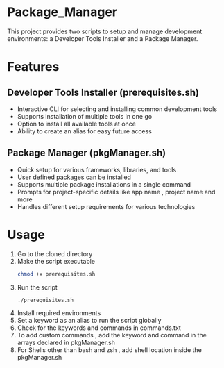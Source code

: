 # Package_Manager
This project provides two scripts to setup and manage development environments: a Developer Tools Installer and a Package Manager.

# Features
## Developer Tools Installer (prerequisites.sh)

- Interactive CLI for selecting and installing common development tools
- Supports installation of multiple tools in one go
- Option to install all available tools at once
- Ability to create an alias for easy future access

## Package Manager (pkgManager.sh)

- Quick setup for various frameworks, libraries, and tools
- User defined packages can be installed
- Supports multiple package installations in a single command
- Prompts for project-specific details like app name , project name and more
- Handles different setup requirements for various technologies

# Usage

1. Go to the cloned directory
2. Make the script executable
   ```bash
   chmod +x prerequisites.sh
   ```
3. Run the script
   ```bash
   ./prerequisites.sh
   ```
4. Install required environments
5. Set a keyword as an alias to run the script globally
6. Check for the keywords and commands in commands.txt
7. To add custom commands , add the keyword and command in the arrays declared in pkgManager.sh
8. For Shells other than bash and zsh , add shell location inside the pkgManager.sh
